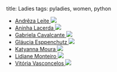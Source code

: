 title: Ladies
tags: pyladies, women, python

<div id="archive">
<div class="wrap wrap-events">
<div class="large-12 columns-events">
<ul class="grid large-block-grid-6 locations-grid">
<li class="location">

<a target="blank" href="https://sites.google.com/site/bancodedadosufrpe/">
<span class="location-name">
Andrêza Leite
</span>
<img class="img-location" src="{filename}/images/ladies/andreza.jpeg">
</a>

<div class="social-icons">


<a target="blank" href="http://twitter.com/andreza_paju">
<span class="fa-stack fa-lg">
<i class="fa fa-circle fa-stack-2x fa-inverse"></i>
<i class="fa fa-twitter fa-stack-1x"></i>
</span>
</a>



<a target="blank" href="http://facebook.com/andreza.leite1">
<span class="fa-stack fa-lg">
<i class="fa fa-circle fa-stack-2x fa-inverse"></i>
<i class="fa fa-facebook fa-stack-1x"></i>
</span>
</a>




</div>

</li>

<li class="location">

<a target="blank" href="http://aninhalacerda.com">
<span class="location-name">
Aninha Lacerda
</span>
<img class="img-location" src="{filename}/images/ladies/aninha.png">
</a>

<div class="social-icons">


<a target="blank" href="http://twitter.com/aninhalacerdaa">
<span class="fa-stack fa-lg">
<i class="fa fa-circle fa-stack-2x fa-inverse"></i>
<i class="fa fa-twitter fa-stack-1x"></i>
</span>
</a>





<a target="blank" href="http://github.com/aninhalacerda">
<span class="fa-stack fa-lg">
<i class="fa fa-circle fa-stack-2x fa-inverse"></i>
<i class="fa fa-github fa-stack-1x"></i>
</span>
</a>


</div>

</li>

<li class="location">

<a target="blank" href="http://i-am-gabi.github.io/">
<span class="location-name">
Gabriela Cavalcante
</span>
<img class="img-location" src="{filename}/images/ladies/Eu.jpg">
</a>

<div class="social-icons">


<a target="blank" href="http://twitter.com/_gabiCavalcante">
<span class="fa-stack fa-lg">
<i class="fa fa-circle fa-stack-2x fa-inverse"></i>
<i class="fa fa-twitter fa-stack-1x"></i>
</span>
</a>



<a target="blank" href="http://facebook.com/https://www.facebook.com/gabi.cavalcante.silva">
<span class="fa-stack fa-lg">
<i class="fa fa-circle fa-stack-2x fa-inverse"></i>
<i class="fa fa-facebook fa-stack-1x"></i>
</span>
</a>



<a target="blank" href="http://github.com/I-am-Gabi">
<span class="fa-stack fa-lg">
<i class="fa fa-circle fa-stack-2x fa-inverse"></i>
<i class="fa fa-github fa-stack-1x"></i>
</span>
</a>


</div>

</li>

<li class="location">

<a target="blank" href="http://glaucia.esppenchutz.com.br/">
<span class="location-name">
Gláucia Esppenchutz
</span>
<img class="img-location" src="{filename}/images/ladies/glaucia.jpeg">
</a>

<div class="social-icons">


<a target="blank" href="http://twitter.com/gl_esppen">
<span class="fa-stack fa-lg">
<i class="fa fa-circle fa-stack-2x fa-inverse"></i>
<i class="fa fa-twitter fa-stack-1x"></i>
</span>
</a>



<a target="blank" href="http://facebook.com/glaucia.esppenchutz">
<span class="fa-stack fa-lg">
<i class="fa fa-circle fa-stack-2x fa-inverse"></i>
<i class="fa fa-facebook fa-stack-1x"></i>
</span>
</a>




</div>

</li>

<li class="location">

<a target="blank" href="">
<span class="location-name">
Katyanna Moura
</span>
<img class="img-location" src="{filename}/images/ladies/katyanna.png">
</a>

<div class="social-icons">


<a target="blank" href="http://twitter.com/amelie_kn">
<span class="fa-stack fa-lg">
<i class="fa fa-circle fa-stack-2x fa-inverse"></i>
<i class="fa fa-twitter fa-stack-1x"></i>
</span>
</a>



<a target="blank" href="http://facebook.com/katyanna.moura">
<span class="fa-stack fa-lg">
<i class="fa fa-circle fa-stack-2x fa-inverse"></i>
<i class="fa fa-facebook fa-stack-1x"></i>
</span>
</a>



<a target="blank" href="http://github.com/katyanna">
<span class="fa-stack fa-lg">
<i class="fa fa-circle fa-stack-2x fa-inverse"></i>
<i class="fa fa-github fa-stack-1x"></i>
</span>
</a>


</div>

</li>

<li class="location">

<a target="blank" href="">
<span class="location-name">
Lidiane Monteiro
</span>
<img class="img-location" src="{filename}/images/ladies/lidy.jpg">
</a>

<div class="social-icons">


<a target="blank" href="http://twitter.com/Lidy_Monteiro">
<span class="fa-stack fa-lg">
<i class="fa fa-circle fa-stack-2x fa-inverse"></i>
<i class="fa fa-twitter fa-stack-1x"></i>
</span>
</a>



<a target="blank" href="http://facebook.com/lidiannemonteiro">
<span class="fa-stack fa-lg">
<i class="fa fa-circle fa-stack-2x fa-inverse"></i>
<i class="fa fa-facebook fa-stack-1x"></i>
</span>
</a>



<a target="blank" href="http://github.com/lidymonteiro">
<span class="fa-stack fa-lg">
<i class="fa fa-circle fa-stack-2x fa-inverse"></i>
<i class="fa fa-github fa-stack-1x"></i>
</span>
</a>


</div>

</li>

<li class="location">

<a target="blank" href="">
<span class="location-name">
Vitória Vasconcelos
</span>
<img class="img-location" src="{filename}/images/ladies/vitoria.jpg">
</a>

<div class="social-icons">


<a target="blank" href="http://twitter.com/vasconcv">
<span class="fa-stack fa-lg">
<i class="fa fa-circle fa-stack-2x fa-inverse"></i>
<i class="fa fa-twitter fa-stack-1x"></i>
</span>
</a>



<a target="blank" href="http://facebook.com/vitoria.vilela.vasconcelos">
<span class="fa-stack fa-lg">
<i class="fa fa-circle fa-stack-2x fa-inverse"></i>
<i class="fa fa-facebook fa-stack-1x"></i>
</span>
</a>



<a target="blank" href="http://github.com/vitoriavasconcelos">
<span class="fa-stack fa-lg">
<i class="fa fa-circle fa-stack-2x fa-inverse"></i>
<i class="fa fa-github fa-stack-1x"></i>
</span>
</a>


</div>

</li>

</ul>
</div>
</div>
</div>
